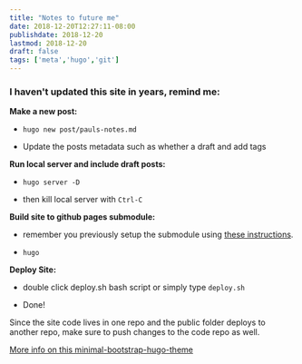 ```yaml
---
title: "Notes to future me"
date: 2018-12-20T12:27:11-08:00
publishdate: 2018-12-20
lastmod: 2018-12-20
draft: false
tags: ['meta','hugo','git']
---
```


### I haven't updated this site in years, remind me:

**Make a new post:**

- `hugo new post/pauls-notes.md`

- Update the posts metadata such as whether a draft and add tags

**Run local server and include draft posts:**

- `hugo server -D`

- then kill local server with `Ctrl-C`

**Build site to github pages submodule:**

- remember you previously setup the submodule using [these instructions](https://gohugo.io/hosting-and-deployment/hosting-on-github/#step-by-step-instructions).

- `hugo`

**Deploy Site:**

- double click deploy.sh bash script or simply type `deploy.sh`

- Done!

Since the site code lives in one repo and the public folder deploys to another repo, make sure to push changes to the code repo as well.

[More info on this minimal-bootstrap-hugo-theme](https://themes.gohugo.io/minimal-bootstrap-hugo-theme/)